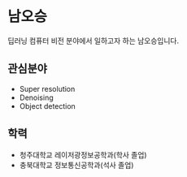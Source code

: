 # 남오승

딥러닝 컴퓨터 비전 분야에서 일하고자 하는 남오승입니다.


## 관심분야

- Super resolution
- Denoising
- Object detection


## 학력
- 청주대학교 레이저광정보공학과(학사 졸업)
- 충북대학교 정보통신공학과(석사 졸업)
